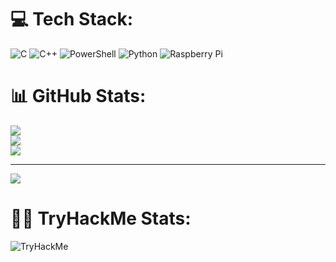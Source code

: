 
# 💻 Tech Stack:
![C](https://img.shields.io/badge/c-%2300599C.svg?style=for-the-badge&logo=c&logoColor=white) ![C++](https://img.shields.io/badge/c++-%2300599C.svg?style=for-the-badge&logo=c%2B%2B&logoColor=white) ![PowerShell](https://img.shields.io/badge/PowerShell-%235391FE.svg?style=for-the-badge&logo=powershell&logoColor=white) ![Python](https://img.shields.io/badge/python-3670A0?style=for-the-badge&logo=python&logoColor=ffdd54) ![Raspberry Pi](https://img.shields.io/badge/-RaspberryPi-C51A4A?style=for-the-badge&logo=Raspberry-Pi)
# 📊 GitHub Stats:
![](https://github-readme-stats.vercel.app/api?username=Mikomik141&theme=dark&hide_border=false&include_all_commits=false&count_private=false)<br/>
![](https://github-readme-streak-stats.herokuapp.com/?user=Mikomik141&theme=dark&hide_border=false)<br/>
![](https://github-readme-stats.vercel.app/api/top-langs/?username=Mikomik141&theme=dark&hide_border=false&include_all_commits=false&count_private=false&layout=compact)

---
[![](https://visitcount.itsvg.in/api?id=Mikomik141&icon=2&color=0)](https://visitcount.itsvg.in)

<!-- Proudly created with GPRM ( https://gprm.itsvg.in ) -->
# 👨‍💻 TryHackMe Stats:

<img src="https://tryhackme-badges.s3.amazonaws.com/Mikomik.png" alt="TryHackMe">


<!-- Proudly created with GPRM ( https://gprm.itsvg.in ) -->
